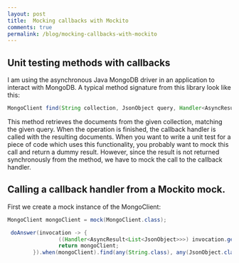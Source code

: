 ```yaml
---
layout: post
title:  Mocking callbacks with Mockito
comments: true
permalink: /blog/mocking-callbacks-with-mockito
---
```


## Unit testing methods with callbacks
I am using the asynchronous Java MongoDB driver in an application to interact with MongoDB. A typical method signature from this library look like this:

```java
MongoClient find(String collection, JsonObject query, Handler<AsyncResult<List<JsonObject>>> result);
```

This method retrieves the documents from the given collection, matching the given query. When the operation is finished, the callback handler is called with the resulting documents. When you want to write a unit test for a piece of code which uses this functionality, you probably want to mock this call and return a dummy result. However, since the result is not returned synchronously from the method, we have to mock the call to the callback handler. 

## Calling a callback handler from a Mockito mock.

First we create a mock instance of the MongoClient:

```java
MongoClient mongoClient = mock(MongoClient.class);
```

```java
 doAnswer(invocation -> {
                ((Handler<AsyncResult<List<JsonObject>>>) invocation.getArguments()[2]).handle(Future.succeededFuture(Arrays.asList(new JsonObject())));
                return mongoClient;
        }).when(mongoClient).find(any(String.class), any(JsonObject.class), any(Handler.class));
```



